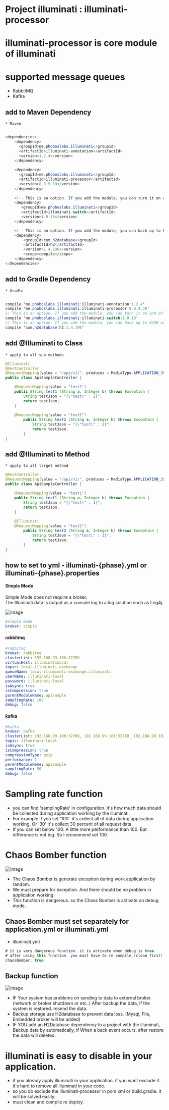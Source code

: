 # Project illuminati : illuminati-processor

# illuminati-processor is core module of illuminati

# supported message queues
 * RabbitMQ
 * Kafka

## add to Maven Dependency
    * Maven
    
```java

<dependencies>
    <dependency>
      <groupId>me.phoboslabs.illuminati</groupId>
      <artifactId>illuminati-annotation</artifactId>
      <version>1.2.4</version>
    </dependency>
    
    <dependency>
      <groupId>me.phoboslabs.illuminati</groupId>
      <artifactId>illuminati-processor</artifactId>
      <version>0.9.9.39</version>
    </dependency>
    
    <!-- This is an option. If you add the module, you can turn it on and off without deploying it. -->
    <dependency>
       <groupId>me.phoboslabs.illuminati</groupId>
       <artifactId>illuminati-switch</artifactId>
       <version>1.0.18</version>
    </dependency>

    <!-- This is an option. If you add the module, you can back up to H2DB automatically when you have a problem with your broker. -->
    <dependency>
        <groupId>com.h2database</groupId>
        <artifactId>h2</artifactId>
        <version>1.4.196</version>
        <scope>compile</scope>
    </dependency>
</dependencies>
```

## add to Gradle Dependency
    * Gradle
    
```java

compile 'me.phoboslabs.illuminati:illuminati-annotation:1.2.4'
compile 'me.phoboslabs.illuminati:illuminati-processor:0.9.9.39'
// This is an option. If you add the module, you can turn it on and off without deploying it.
compile 'me.phoboslabs.illuminati:illuminati-switch:1.0.18'
// This is an option. If you add the module, you can back up to H2DB automatically when you have a problem with your broker. 
compile 'com.h2database:h2:1.4.196'
```

## add @Illuminati to Class
    * apply to all sub methods
    
```java
@Illuminati
@RestController
@RequestMapping(value = "/api/v1/", produces = MediaType.APPLICATION_JSON_VALUE)
public class ApiSampleController {

    @RequestMapping(value = "test1")
    public String test1 (String a, Integer b) throws Exception {
        String testJson = "{\"test\" : 1}";
        return testJson;
    }
    
    @RequestMapping(value = "test2")
        public String test2 (String a, Integer b) throws Exception {
            String testJson = "{\"test\" : 2}";
            return testJson;
        }
}
```

## add @Illuminati to Method
    * apply to all target method
    
```java
@RestController
@RequestMapping(value = "/api/v1/", produces = MediaType.APPLICATION_JSON_VALUE)
public class ApiSampleController {

    @RequestMapping(value = "test1")
    public String test1 (String a, Integer b) throws Exception {
        String testJson = "{\"test\" : 1}";
        return testJson;
    }
    
    @Illuminati
    @RequestMapping(value = "test2")
        public String test2 (String a, Integer b) throws Exception {
            String testJson = "{\"test\" : 2}";
            return testJson;
        }
}
```

## how to set to yml - illuminati-{phase}.yml or illuminati-{phase}.properties

#### Simple Mode
Simple Mode does not require a broker. <br>
The Illuminati data is output as a console log to a log solution such as Log4j.

![image](https://user-images.githubusercontent.com/4101636/104086618-d3663a00-529c-11eb-9c00-7f9ba52608cb.png)

```yml
#simple mode
broker: simple
```


#### rabbitmq

```yml
#rabbitmq
broker: rabbitmq
clusterList: 192.168.99.100:32789
virtualHost: illuminatiLocal
topic: local-illuminati-exchange
queueName: local-illuminati-exchange.illuminati
userName: illuminati-local
password: illuminati-local
isAsync: true
isCompression: true
parentModuleName: apisample
samplingRate: 100
debug: false
```

#### kafka
```yml
#kafka
broker: kafka
clusterList: 192.168.99.100:32789, 192.168.99.101:32789, 192.168.99.102:32789
topic: illuminati-local
isAsync: true
isCompression: true
compressionType: gzip
performance: 1
parentModuleName: apisample
samplingRate: 50
debug: false
```
# Sampling rate function
 * you can find 'samplingRate' in configuration. it's   how much data should be collected during application working by the illuminati.
 * For example if you set '100'. it's collect all of data during application working. Or '30' it's collect 30 percent of all request data.
 * If you can set below 100. A little more performance than 100. But difference is not big. So I recommend set 100.   

# Chaos Bomber function
![image](https://github.com/LeeKyoungIl/illuminati/blob/master/chaos_bomber.png)
 * The Chaos Bomber is generate exception during work application by random. 
 * We must prepare for exception. And there should be no problem in application working.
 * This function is dangerous. so the Chaos Bomber is activate on debug mode.
 
## Chaos Bomber must set separately for application.yml or illuminati.yml
 * illuminati.yml
```java
# it is very dangerous function. it is activate when debug is true.
# after using this function. you must have to re compile.(clean first)
chaosBomber: true
```

## Backup function
![image](https://github.com/LeeKyoungIl/illuminati/blob/master/backup.png)

 * IF Your system has problems on sending to data to external broker. (network or broker shutdown or etc..) After backup the data, if the system is restored. resend the data.
 * Backup storage use H2database to prevent data loss. (Mysql, File, Embedded broker will be added)
 * IF YOU add an H2Database dependency to a project with the illuminati, Backup data by automatically, If When a back event occurs. after restore the data will deleted.

# illuminati is easy to disable in your application.
 * if you already apply  illuminati in your application. if you want exclude it. it's hard to remove all illuminati in your code. 
 * so you do exclude the illuminati-processor in pom.xml or build.gradle. it will be solved easily.
 * must clean and compile re deploy.